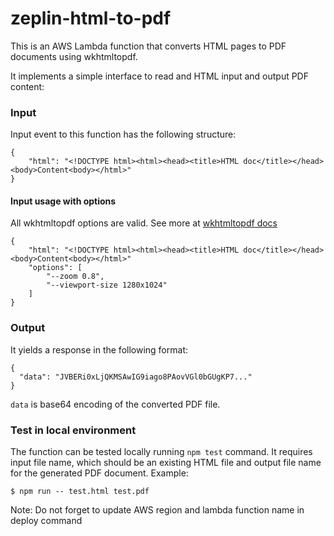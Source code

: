 # zeplin-html-to-pdf
This is an AWS Lambda function that converts HTML pages to PDF documents using wkhtmltopdf.

It implements a simple interface to read and HTML input and output PDF content:

### Input
Input event to this function has the following structure: 
```
{
    "html": "<!DOCTYPE html><html><head><title>HTML doc</title></head><body>Content<body></html>"
}
```

#### Input usage with options
All wkhtmltopdf options are valid. See more at [wkhtmltopdf docs](https://wkhtmltopdf.org/docs.html)
```
{
    "html": "<!DOCTYPE html><html><head><title>HTML doc</title></head><body>Content<body></html>"
    "options": [
        "--zoom 0.8",
        "--viewport-size 1280x1024"
    ]
}
```
### Output
It yields a response in the following format: 
```
{
  "data": "JVBERi0xLjQKMSAwIG9iago8PAovVGl0bGUgKP7..."
}
```
`data` is base64 encoding of the converted PDF file. 

### Test in local environment
The function can be tested locally running `npm test` command. It requires input file name, which should be an existing HTML file and output file name for the generated PDF document. Example:
```
$ npm run -- test.html test.pdf
```

Note: Do not forget to update AWS region and lambda function name in deploy command
